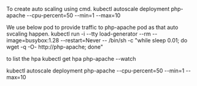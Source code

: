 To create auto scaling using cmd.
kubectl autoscale deployment php-apache --cpu-percent=50 --min=1 --max=10

We use below pod to provide traffic to php-apache pod as that auto svcaling happen.
kubectl run -i --tty load-generator --rm --image=busybox:1.28 --restart=Never -- /bin/sh -c "while sleep 0.01; do wget -q -O- http://php-apache; done"

to list the hpa
kubectl get hpa php-apache --watch

kubectl autoscale deployment php-apache --cpu-percent=50 --min=1 --max=10